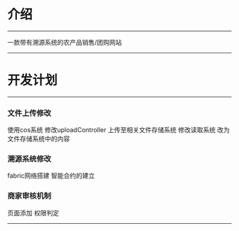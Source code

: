 # 介绍

---

一款带有溯源系统的农产品销售/团购网站

---
# 开发计划

---
### 文件上传修改


使用cos系统 修改uploadController 上传至相关文件存储系统
修改读取系统 改为文件存储系统中的内容

### 溯源系统修改

fabric网络搭建 智能合约的建立

### 商家审核机制

页面添加 权限判定

---